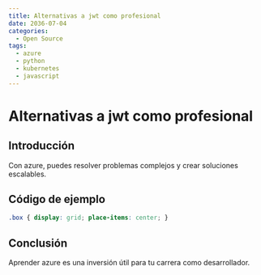 ```yaml
---
title: Alternativas a jwt como profesional
date: 2036-07-04
categories:
  - Open Source
tags:
  - azure
  - python
  - kubernetes
  - javascript
---
```


# Alternativas a jwt como profesional

## Introducción

Con azure, puedes resolver problemas complejos y crear soluciones escalables.

## Código de ejemplo

```css
.box { display: grid; place-items: center; }
```

## Conclusión

Aprender azure es una inversión útil para tu carrera como desarrollador.